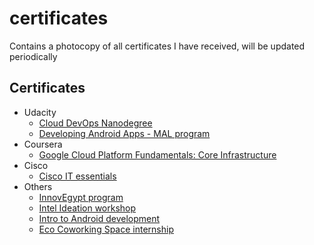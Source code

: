 # certificates
Contains a photocopy of all certificates I have received, will be updated periodically 

## Certificates
- Udacity
  - [Cloud DevOps Nanodegree](https://github.com/atefhares/certificates/blob/master/Udacity/Cloud%20DevOps%20Engineer%20Nanodegree.pdf)
  - [Developing Android Apps - MAL program](https://github.com/atefhares/certificates/blob/master/Udacity/Mobile%20Application%20Lunchpad%20-%20Udacity.jpg)
- Coursera
  - [Google Cloud Platform Fundamentals: Core Infrastructure](https://github.com/atefhares/certificates/blob/master/Coursera%20/Google%20Cloud%20Platform%20Fundamentals:%20Core%20Infrastructure.pdf)
- Cisco
  - [Cisco IT essentials](https://github.com/atefhares/certificates/blob/master/Cisco/Cisco%20IT%20essentials%20.jpg)
- Others
  - [InnovEgypt program](https://github.com/atefhares/certificates/blob/master/Others/InnovEgypt.jpg)
  - [Intel Ideation workshop](https://github.com/atefhares/certificates/blob/master/Others/Intel%20Ideation%20workshop.jpg)
  - [Intro to Android development](https://github.com/atefhares/certificates/blob/master/Others/Intro%20to%20Android%20development.jpg)
  - [Eco Coworking Space internship](https://github.com/atefhares/certificates/blob/master/Others/Eco%20coworking%20space%20internship.jpg)
